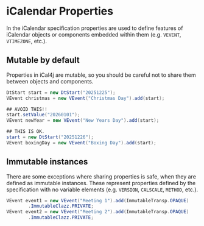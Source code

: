 # iCalendar Properties

In the iCalendar specification properties are used to define features of iCalendar objects
or components embedded within them (e.g. `VEVENT`, `VTIMEZONE`, etc.).

## Mutable by default

Properties in iCal4j are mutable, so you should be careful not to share them between objects
and components.

```java
DtStart start = new DtStart("20251225");
VEvent christmas = new VEvent("Christmas Day").add(start);

## AVOID THIS!!
start.setValue("20260101");
VEvent newYear = new VEvent("New Years Day").add(start);

## THIS IS OK.
start = new DtStart("20251226");
VEvent boxingDay = new VEvent("Boxing Day").add(start);

```

## Immutable instances

There are some exceptions where sharing properties is safe, when they are defined as
immutable instances. These represent properties defined by the specification with
no variable elements (e.g. `VERSION`, `CALSCALE`, `METHOD`, etc.).

```java
VEvent event1 = new VEvent("Meeting 1").add(ImmutableTransp.OPAQUE)
        .ImmutableClazz.PRIVATE;
VEvent event2 = new VEvent("Meeting 2").add(ImmutableTransp.OPAQUE)
        .ImmutableClazz.PRIVATE;

```